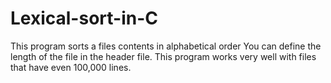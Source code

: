 # Lexical-sort-in-C
This program sorts a files contents in alphabetical order
You can define the length of the file in the header file.
This program works very well with files that have even 100,000 lines.
